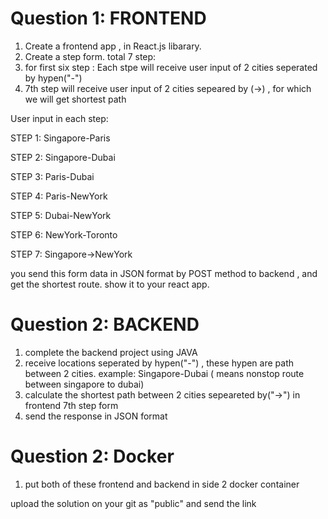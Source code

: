 # Question 1: FRONTEND

1. Create a frontend app , in React.js libarary. 
2. Create a step form. total 7 step:
3. for first six step : Each stpe will receive user input of 2 cities seperated by hypen("-")
4. 7th step will receive user input of 2 cities sepeared by (->) , for which we will get shortest path


User input in each step:

STEP 1: Singapore-Paris

STEP 2: Singapore-Dubai

STEP 3: Paris-Dubai 

STEP 4: Paris-NewYork

STEP 5: Dubai-NewYork

STEP 6: NewYork-Toronto

STEP 7: Singapore->NewYork

you send this form data in JSON format by POST method to backend , and get the shortest route.
show it to your react app.


# Question 2: BACKEND
1. complete the backend project using JAVA
2. receive locations seperated by hypen("-") , these hypen are path between 2 cities.
    example: Singapore-Dubai ( means nonstop route between singapore to dubai)
3. calculate the shortest path between 2 cities sepeareted by("->") in frontend 7th step form
4. send the response in JSON format


# Question 2: Docker

1. put both of these frontend and backend in side 2 docker container 



upload the solution on your git as "public" and send the link 